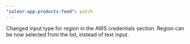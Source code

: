 ```yaml
---
"saleor-app-products-feed": patch
---
```


Changed input type for region in the AWS credentials section. Region can be now selected from the list, instead of text input.
